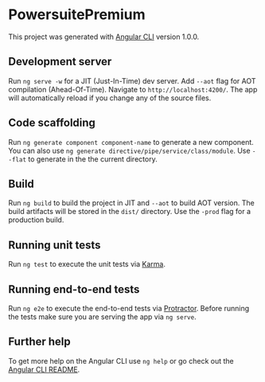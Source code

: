 # PowersuitePremium

This project was generated with [Angular CLI](https://github.com/angular/angular-cli) version 1.0.0.

## Development server

Run `ng serve -w` for a JIT (Just-In-Time) dev server. Add `--aot` flag for AOT compilation (Ahead-Of-Time). Navigate to `http://localhost:4200/`. The app will automatically reload if you change any of the source files.

## Code scaffolding

Run `ng generate component component-name` to generate a new component. You can also use `ng generate directive/pipe/service/class/module`. Use `--flat` to generate in the the current directory.

## Build

Run `ng build` to build the project in JIT and `--aot` to build AOT version. The build artifacts will be stored in the `dist/` directory. Use the `-prod` flag for a production build.

## Running unit tests

Run `ng test` to execute the unit tests via [Karma](https://karma-runner.github.io).

## Running end-to-end tests

Run `ng e2e` to execute the end-to-end tests via [Protractor](http://www.protractortest.org/).
Before running the tests make sure you are serving the app via `ng serve`.

## Further help

To get more help on the Angular CLI use `ng help` or go check out the [Angular CLI README](https://github.com/angular/angular-cli/blob/master/README.md).